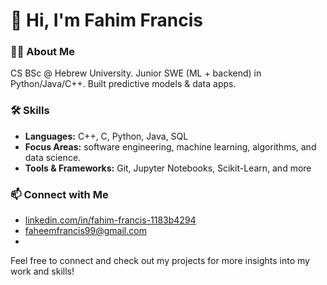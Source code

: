# 👋 Hi, I'm Fahim Francis

### 👨‍💻 About Me
CS BSc @ Hebrew University. Junior SWE (ML + backend) in Python/Java/C++. Built predictive models & data apps.

### 🛠️ Skills
- **Languages:** C++, C, Python, Java, SQL
- **Focus Areas:** software engineering, machine learning, algorithms, and data science.
- **Tools & Frameworks:** Git, Jupyter Notebooks, Scikit-Learn, and more

### 📫 Connect with Me
- [linkedin.com/in/fahim-francis-1183b4294](https://www.linkedin.com/in/fahim-francis-1183b4294/)
- faheemfrancis99@gmail.com
- 
Feel free to connect and check out my projects for more insights into my work and skills!
